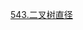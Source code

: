[543.二叉树直径](https://github.com/ConnorTomato/Data-Structure/blob/master/Depth%20First%20Search/Degree:%20Easy/543.%20%E4%BA%8C%E5%8F%89%E6%A0%91%E7%9A%84%E7%9B%B4%E5%BE%84.md)
